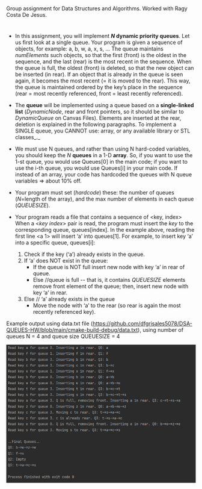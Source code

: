 #

Group assignment for Data Structures and Algorithms. Worked with Ragy Costa De Jesus.

#

- In this assignment, you will implement **_N_ dynamic priority queues**. Let us first look at a single queue. Your program is given a sequence of objects, for example: a, b, w, a, x, s, … The queue maintains _numElements_ such objects, so that the first (front) is the oldest in the sequence, and the last (rear) is the most recent in the sequence. When the queue is full, the oldest (front) is deleted, so that the new object can be inserted (in rear). If an object that is already in the queue is seen again, it becomes the most recent (= it is moved to the rear). This way, the queue is maintained ordered by the key’s place in the sequence (rear = most recently referenced, front = least recently referenced).

- The **queue** will be implemented using a queue based on a **single-linked list** (_DynamicNode_, rear and front pointers, so it should be similar to _DynamicQueue_ on Canvas Files). Elements are inserted at the rear, deletion is explained in the following paragraphs. To implement a SINGLE queue, you CANNOT use: array, or any available library or STL classes_._

- We must use N queues, and rather than using N hard-coded variables, you should keep the _N_ **queues** in a 1-D **array**. So, if you want to use the 1-st queue, you would use Queues[0] in the main code; if you want to use the i-th queue, you would use Queues[i] in your main code. If instead of an array, your code has hardcoded the queues with N queue variables => about 10% off.

- Your program must set (_hardcode_) these: the number of queues (_N_=length of the array), and the max number of elements in each queue (_QUEUESIZE_).

-  Your program reads a file that contains a sequence of <key, index>
When a <_key_ _index_> pair is read, the program must insert the _key_ to the corresponding queue, queues[index]. In the example above, reading the first line <a 1> will insert ‘a’ into queues[1].
For example, to insert key ‘a’ into a specific queue, queues[i]:

	1. Check if the key (‘a’) already exists in the queue.
	2. If ‘a’ does NOT exist in the queue:
		- If the queue is NOT full insert new node with key ‘a’ in rear of queue.
		- Else //queue is full -- that is, it contains _QUEUESIZE_ elements remove front element of the queue; then, insert new node with key ‘a’ in rear.
	3. Else  // ‘a’ already exists in the queue
		-  Move the node with ‘a’ to the rear (so rear is again the most recently referenced key).

Example output using data.txt file (https://github.com/dfgrisales5078/DSA-QUEUES-HW/blob/main/cmake-build-debug/data.txt), using number of queues N = 4 and queue size QUEUESIZE = 4


![](hw1.png)


